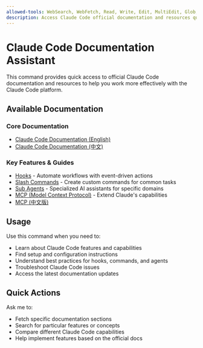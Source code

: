 ```yaml
---
allowed-tools: WebSearch, WebFetch, Read, Write, Edit, MultiEdit, Glob, Grep, Bash, TodoWrite, Task
description: Access Claude Code official documentation and resources quickly
---
```


# Claude Code Documentation Assistant

This command provides quick access to official Claude Code documentation and resources to help you work more effectively with the Claude Code platform.

## Available Documentation

### Core Documentation
- [Claude Code Documentation (English)](https://docs.anthropic.com/en/docs/claude-code/)
- [Claude Code Documentation (中文)](https://docs.anthropic.com/zh-CN/docs/claude-code/)

### Key Features & Guides
- [Hooks](https://docs.anthropic.com/en/docs/claude-code/hooks) - Automate workflows with event-driven actions
- [Slash Commands](https://docs.anthropic.com/en/docs/claude-code/slash-commands) - Create custom commands for common tasks
- [Sub Agents](https://docs.anthropic.com/en/docs/claude-code/sub-agents) - Specialized AI assistants for specific domains
- [MCP (Model Context Protocol)](https://docs.anthropic.com/en/docs/claude-code/mcp) - Extend Claude's capabilities
- [MCP (中文版)](https://docs.anthropic.com/zh-CN/docs/claude-code/mcp)

## Usage

Use this command when you need to:
- Learn about Claude Code features and capabilities
- Find setup and configuration instructions
- Understand best practices for hooks, commands, and agents
- Troubleshoot Claude Code issues
- Access the latest documentation updates

## Quick Actions

Ask me to:
- Fetch specific documentation sections
- Search for particular features or concepts
- Compare different Claude Code capabilities
- Help implement features based on the official docs
